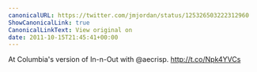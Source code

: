 ```yaml
---
canonicalURL: https://twitter.com/jmjordan/status/125326503222312960
ShowCanonicalLink: true
CanonicalLinkText: View original on
date: 2011-10-15T21:45:41+00:00
---
```

At Columbia's version of In-n-Out with @aecrisp. http://t.co/Npk4YVCs